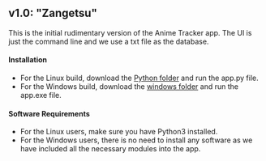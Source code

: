 ## v1.0: "Zangetsu"
This is the initial rudimentary version of the Anime Tracker app. The UI is just the command line and we use a txt file as the database.
#### Installation

- For the Linux build, download the [Python folder](https://github.com/ashwindasr/Anime-Tracker/tree/master/v1.0/python) and run the app.py file.
- For the Windows build, download the [windows folder](https://github.com/ashwindasr/Anime-Tracker/tree/master/v1.0/windows) and run the app.exe file.

#### Software Requirements
- For the Linux users, make sure you have Python3 installed.
- For the Windows users, there is no need to install any software as we have included all the necessary modules into the app.

